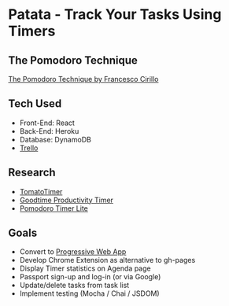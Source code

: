 # Patata - Track Your Tasks Using Timers

## The Pomodoro Technique
[The Pomodoro Technique by Francesco Cirillo](https://caps.ucsd.edu/Downloads/tx_forms/koch/pomodoro_handouts/ThePomodoroTechnique_v1-3.pdf)

## Tech Used
- Front-End: React
- Back-End: Heroku
- Database: DynamoDB
- [Trello](https://trello.com/b/n5llAuib/patata)

## Research
- [TomatoTimer](https://tomato-timer.com/)
- [Goodtime Productivity Timer](https://play.google.com/store/apps/details?id=com.apps.adrcotfas.goodtime)
- [Pomodoro Timer Lite](https://play.google.com/store/apps/details?id=com.tatkovlab.pomodorolite)

## Goals
- Convert to [Progressive Web App](https://developers.google.com/web/fundamentals/app-install-banners/)
- Develop Chrome Extension as alternative to gh-pages
- Display Timer statistics on Agenda page
- Passport sign-up and log-in (or via Google)
- Update/delete tasks from task list
- Implement testing (Mocha / Chai / JSDOM)